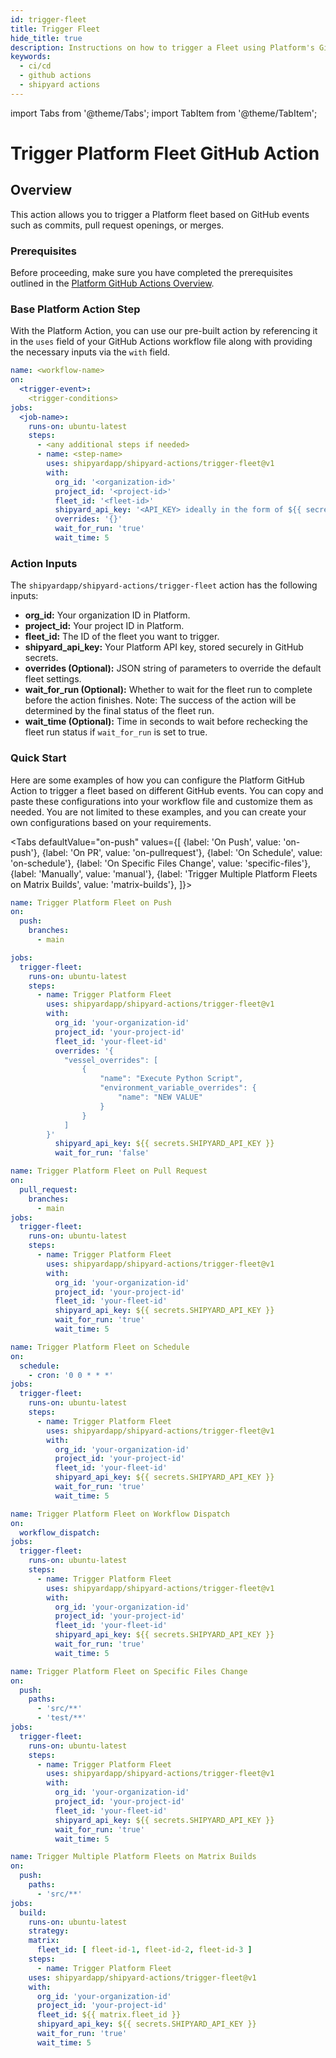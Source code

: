 ```yaml
---
id: trigger-fleet
title: Trigger Fleet
hide_title: true
description: Instructions on how to trigger a Fleet using Platform's GitHub Actions.
keywords:
  - ci/cd
  - github actions
  - shipyard actions
---
```


import Tabs from '@theme/Tabs';
import TabItem from '@theme/TabItem';

# Trigger Platform Fleet GitHub Action
## Overview
This action allows you to trigger a Platform fleet based on GitHub events such as commits, pull request openings, or merges.

### Prerequisites

Before proceeding, make sure you have completed the prerequisites outlined in the [Platform GitHub Actions Overview](shipyard-actions-overview.md).

### Base Platform Action Step  

With the Platform Action, you can use our pre-built action by referencing it in the `uses` field of your GitHub Actions workflow file along with providing the necessary inputs via the `with` field.

```yaml
name: <workflow-name>
on:
  <trigger-event>:
    <trigger-conditions>
jobs:
  <job-name>:
    runs-on: ubuntu-latest
    steps:
      - <any additional steps if needed>
      - name: <step-name>
        uses: shipyardapp/shipyard-actions/trigger-fleet@v1
        with:
          org_id: '<organization-id>'
          project_id: '<project-id>'
          fleet_id: '<fleet-id>'
          shipyard_api_key: '<API_KEY> ideally in the form of ${{ secrets.SHIPYARD_API_KEY }}'
          overrides: '{}'
          wait_for_run: 'true'
          wait_time: 5
```

### Action Inputs

The `shipyardapp/shipyard-actions/trigger-fleet` action has the following inputs:

* **org_id:** Your organization ID in Platform.
* **project_id:** Your project ID in Platform.
* **fleet_id:** The ID of the fleet you want to trigger.
* **shipyard_api_key:** Your Platform API key, stored securely in GitHub secrets.
* **overrides (Optional):** JSON string of parameters to override the default fleet settings.
* **wait_for_run (Optional):** Whether to wait for the fleet run to complete before the action finishes. Note: The success of the action will be determined by the final status of the fleet run.
* **wait_time (Optional):** Time in seconds to wait before rechecking the fleet run status if `wait_for_run` is set to true.

### Quick Start 

Here are some examples of how you can configure the Platform GitHub Action to trigger a fleet based on different GitHub events. You can copy and paste these configurations into your workflow file and customize them as needed. You are not limited to these examples, and you can create your own configurations based on your requirements.

<Tabs
defaultValue="on-push"
values={[
{label: 'On Push', value: 'on-push'},
{label: 'On PR', value: 'on-pullrequest'},
{label: 'On Schedule', value: 'on-schedule'},
{label: 'On Specific Files Change', value: 'specific-files'},
{label: 'Manually', value: 'manual'},
{label: 'Trigger Multiple Platform Fleets on Matrix Builds', value: 'matrix-builds'},
]}>

<TabItem value="on-push">

```yaml
name: Trigger Platform Fleet on Push
on:
  push:
    branches:
      - main

jobs:
  trigger-fleet:
    runs-on: ubuntu-latest
    steps:
      - name: Trigger Platform Fleet
        uses: shipyardapp/shipyard-actions/trigger-fleet@v1
        with:
          org_id: 'your-organization-id'
          project_id: 'your-project-id'
          fleet_id: 'your-fleet-id'
          overrides: '{
            "vessel_overrides": [
                {
                    "name": "Execute Python Script",
                    "environment_variable_overrides": {
                        "name": "NEW VALUE"
                    }
                }
            ]
        }'
          shipyard_api_key: ${{ secrets.SHIPYARD_API_KEY }}
          wait_for_run: 'false'
```

</TabItem>

<TabItem value="on-pullrequest">

```yaml
name: Trigger Platform Fleet on Pull Request
on:
  pull_request:
    branches:
      - main
jobs:
  trigger-fleet:
    runs-on: ubuntu-latest
    steps:
      - name: Trigger Platform Fleet
        uses: shipyardapp/shipyard-actions/trigger-fleet@v1
        with:
          org_id: 'your-organization-id'
          project_id: 'your-project-id'
          fleet_id: 'your-fleet-id'
          shipyard_api_key: ${{ secrets.SHIPYARD_API_KEY }}
          wait_for_run: 'true'
          wait_time: 5
```

</TabItem>

<TabItem value="on-schedule">

```yaml
name: Trigger Platform Fleet on Schedule
on:
  schedule:
    - cron: '0 0 * * *'
jobs:
  trigger-fleet:
    runs-on: ubuntu-latest
    steps:
      - name: Trigger Platform Fleet
        uses: shipyardapp/shipyard-actions/trigger-fleet@v1
        with:
          org_id: 'your-organization-id'
          project_id: 'your-project-id'
          fleet_id: 'your-fleet-id'
          shipyard_api_key: ${{ secrets.SHIPYARD_API_KEY }}
          wait_for_run: 'true'
          wait_time: 5
```

</TabItem>

<TabItem value="manual">

```yaml
name: Trigger Platform Fleet on Workflow Dispatch
on:
  workflow_dispatch:
jobs:
  trigger-fleet:
    runs-on: ubuntu-latest
    steps:
      - name: Trigger Platform Fleet
        uses: shipyardapp/shipyard-actions/trigger-fleet@v1
        with:
          org_id: 'your-organization-id'
          project_id: 'your-project-id'
          fleet_id: 'your-fleet-id'
          shipyard_api_key: ${{ secrets.SHIPYARD_API_KEY }}
          wait_for_run: 'true'
          wait_time: 5
```

</TabItem>

<TabItem value="specific-files">

```yaml
name: Trigger Platform Fleet on Specific Files Change
on:
  push:
    paths:
      - 'src/**'
      - 'test/**'
jobs:
  trigger-fleet:
    runs-on: ubuntu-latest
    steps:
      - name: Trigger Platform Fleet
        uses: shipyardapp/shipyard-actions/trigger-fleet@v1
        with:
          org_id: 'your-organization-id'
          project_id: 'your-project-id'
          fleet_id: 'your-fleet-id'
          shipyard_api_key: ${{ secrets.SHIPYARD_API_KEY }}
          wait_for_run: 'true'
          wait_time: 5
```

</TabItem>

<TabItem value="matrix-builds">

```yaml
name: Trigger Multiple Platform Fleets on Matrix Builds
on:
  push:
    paths:
      - 'src/**'
jobs:
  build:
    runs-on: ubuntu-latest
    strategy:
    matrix:
      fleet_id: [ fleet-id-1, fleet-id-2, fleet-id-3 ]
    steps:
      - name: Trigger Platform Fleet
    uses: shipyardapp/shipyard-actions/trigger-fleet@v1
    with:
      org_id: 'your-organization-id'
      project_id: 'your-project-id'
      fleet_id: ${{ matrix.fleet_id }}
      shipyard_api_key: ${{ secrets.SHIPYARD_API_KEY }}
      wait_for_run: 'true'
      wait_time: 5
```

</TabItem>

</Tabs>


